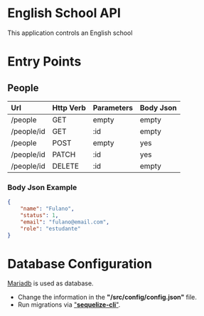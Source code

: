 # English School API
This application controls an English school

# Entry Points

## People

|Url|Http Verb|Parameters|Body Json| 
|:---|:---|:---|:---|
|/people|GET|empty|empty|
|/people/id|GET|:id|empty|
|/people|POST|empty|yes|
|/people/id|PATCH|:id|yes|
|/people/id|DELETE|:id|empty|

### Body Json Example
```json
{
    "name": "Fulano",
    "status": 1,
    "email": "fulano@email.com",
    "role": "estudante"
}
```

# Database Configuration
[Mariadb](https://mariadb.org/) is used as database.

- Change the information in the __"/src/config/config.json"__ file.
- Run migrations via ["__sequelize-cli__"](https://www.npmjs.com/package/sequelize-cli).